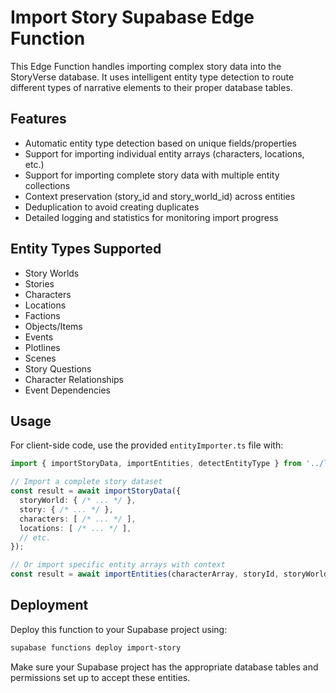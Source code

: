 # Import Story Supabase Edge Function

This Edge Function handles importing complex story data into the StoryVerse database. It uses intelligent entity type detection to route different types of narrative elements to their proper database tables.

## Features

- Automatic entity type detection based on unique fields/properties
- Support for importing individual entity arrays (characters, locations, etc.)
- Support for importing complete story data with multiple entity collections
- Context preservation (story_id and story_world_id) across entities
- Deduplication to avoid creating duplicates
- Detailed logging and statistics for monitoring import progress

## Entity Types Supported

- Story Worlds
- Stories
- Characters
- Locations
- Factions
- Objects/Items
- Events
- Plotlines
- Scenes
- Story Questions
- Character Relationships
- Event Dependencies

## Usage

For client-side code, use the provided `entityImporter.ts` file with:

```typescript
import { importStoryData, importEntities, detectEntityType } from '../lib/entityImporter';

// Import a complete story dataset
const result = await importStoryData({
  storyWorld: { /* ... */ },
  story: { /* ... */ },
  characters: [ /* ... */ ],
  locations: [ /* ... */ ],
  // etc.
});

// Or import specific entity arrays with context
const result = await importEntities(characterArray, storyId, storyWorldId);
```

## Deployment

Deploy this function to your Supabase project using:

```bash
supabase functions deploy import-story
```

Make sure your Supabase project has the appropriate database tables and permissions set up to accept these entities.
